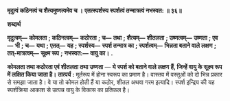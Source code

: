 **मृदुत्वं कठिनत्वं च शैत्यमुष्णत्वमेव च ।** **एतत्स्पर्शस्य स्पर्शत्वं तन्मात्रत्वं नभस्वत: ॥ ३६॥** 

**शब्दार्थ** 

**मृदुत्वम्—** **कोमलता** **; कठिनत्वम्—** **कठोरता** **; च—** **तथा** **; शैत्यम्—** **शीतलता** **; उष्णत्वम्—** **उष्णता** **; एव—** **भी** **; च—** **यथा** **; एतत्—** **यह** **; स्पर्शस्य—** **स्पर्श तन्मात्र का** **; स्पर्शत्वम्—** **भिन्नता बताने वाले लक्षण** **; तत्-मात्रत्वम्—** **सूक्ष्म रूप** **;** **नभस्वत:—** **वायु का।** **.** 

**कोमलता तथा कठोरता एवं शीतलता तथा उष्णता** — **ये स्पर्श को बताने वाले लक्षण** **हैं, जिन्हें वायु के सूक्ष्म रूप में लक्षित किया जाता है।** **तात्पर्य :** मूर्तरूप में होना स्वरूप का प्रमाण है। वास्तव में वस्तुओं को दो भिन्न प्रकार से समझा जाता है। वे या तो कोमल होती हैं या कठोर, शीतल अथवा गरम इत्यादि। स्पर्श इन्द्रिय की यह स्पर्शक्रिया आकाश से उत्पन्न वायु के विकास का प्रतिफल है।  
